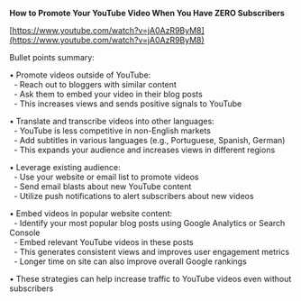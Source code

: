 **How to Promote Your YouTube Video When You Have ZERO Subscribers**

[https://www.youtube.com/watch?v=jA0AzR9ByM8](https://www.youtube.com/watch?v=jA0AzR9ByM8)

Bullet points summary:

• Promote videos outside of YouTube:  
  \- Reach out to bloggers with similar content  
  \- Ask them to embed your video in their blog posts  
  \- This increases views and sends positive signals to YouTube

• Translate and transcribe videos into other languages:  
  \- YouTube is less competitive in non-English markets  
  \- Add subtitles in various languages (e.g., Portuguese, Spanish, German)  
  \- This expands your audience and increases views in different regions

• Leverage existing audience:  
  \- Use your website or email list to promote videos  
  \- Send email blasts about new YouTube content  
  \- Utilize push notifications to alert subscribers about new videos

• Embed videos in popular website content:  
  \- Identify your most popular blog posts using Google Analytics or Search Console  
  \- Embed relevant YouTube videos in these posts  
  \- This generates consistent views and improves user engagement metrics  
  \- Longer time on site can also improve overall Google rankings

• These strategies can help increase traffic to YouTube videos even without subscribers  
